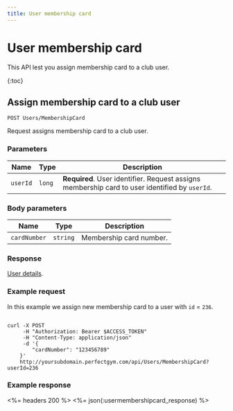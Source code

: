 ```yaml
---
title: User membership card
---
```


# User membership card

This API lest you assign membership card to a club user.

{:toc}


## Assign membership card to a club user

    POST Users/MembershipCard

Request assigns membership card to a club user.


### Parameters

Name  	    | Type     		| Description
------------|---------------|------------
`userId`    |`long`    		| **Required**. User identifier. Request assigns membership card to user identified by `userId`.


### Body parameters

Name     	    | Type       		| Description
----------------|-------------------|------------
`cardNumber` 	|`string`    		| Membership card number.



### Response

[User details][UserDetailsProperties].


### Example request

In this example we assign new membership card to a user with `id` = `236`.

``` command-line

curl -X POST 
	 -H "Authorization: Bearer $ACCESS_TOKEN" 
	 -H "Content-Type: application/json" 
	 -d '{
	    "cardNumber": "123456789"	    
	}' 
	http://yoursubdomain.perfectgym.com/api/Users/MembershipCard?userId=236
```


### Example response

<%= headers 200 %>
<%= json(:usermembershipcard_response) %>



[UserDetailsProperties]: /api/users/userdetails#properties
